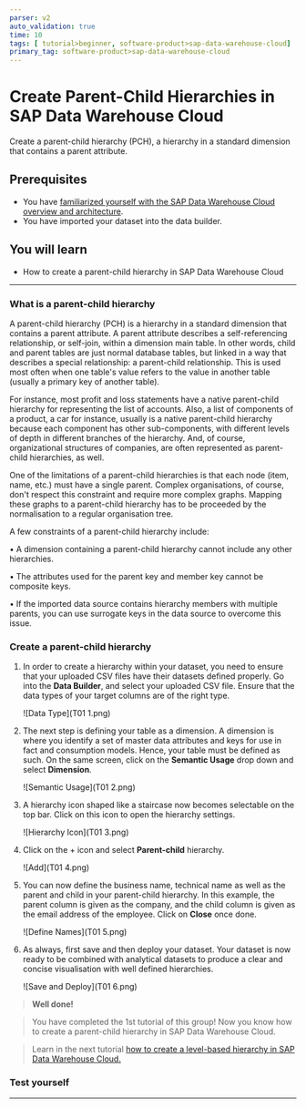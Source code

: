 ```yaml
---
parser: v2
auto_validation: true
time: 10
tags: [ tutorial>beginner, software-product>sap-data-warehouse-cloud]
primary_tag: software-product>sap-data-warehouse-cloud
---
```


# Create Parent-Child Hierarchies in SAP Data Warehouse Cloud
<!-- description --> Create a parent-child hierarchy (PCH), a hierarchy in a standard dimension that contains a parent attribute.

## Prerequisites
 - You have [familiarized yourself with the SAP Data Warehouse Cloud overview and architecture](data-warehouse-cloud-2-interface).
 - You have imported your dataset into the data builder.


## You will learn
  - How to create a parent-child hierarchy in SAP Data Warehouse Cloud

---

### What is a parent-child hierarchy


A parent-child hierarchy (PCH) is a hierarchy in a standard dimension that contains a parent attribute. A parent attribute describes a self-referencing relationship, or self-join, within a dimension main table. In other words, child and parent tables are just normal database tables, but linked in a way that describes a special relationship: a parent-child relationship. This is used most often when one table's value refers to the value in another table (usually a primary key of another table).

For instance, most profit and loss statements have a native parent-child hierarchy for representing the list of accounts. Also, a list of components of a product, a car for instance, usually is a native parent-child hierarchy because each component has other sub-components, with different levels of depth in different branches of the hierarchy. And, of course, organizational structures of companies, are often represented as parent-child hierarchies, as well.

One of the limitations of a parent-child hierarchies is that each node (item, name, etc.) must have a single parent. Complex organisations, of course, don't respect this constraint and require more complex graphs. Mapping these graphs to a parent-child hierarchy has to be proceeded by the normalisation to a regular organisation tree.

A few constraints of a parent-child hierarchy include:

•	A dimension containing a parent-child hierarchy cannot include any other hierarchies.

•	The attributes used for the parent key and member key cannot be composite keys.

•	If the imported data source contains hierarchy members with multiple parents, you can use surrogate keys in the data source to overcome this issue.



### Create a parent-child hierarchy


1. In order to create a hierarchy within your dataset, you need to ensure that your uploaded CSV files have their datasets defined properly. Go into the **Data Builder**, and select your uploaded CSV file. Ensure that the data types of your target columns are of the right type.

    ![Data Type](T01 1.png)

2. The next step is defining your table as a dimension. A dimension is where you identify a set of master data attributes and keys for use in fact and consumption models. Hence, your table must be defined as such. On the same screen, click on the **Semantic Usage** drop down and select **Dimension**.

    ![Semantic Usage](T01 2.png)

3. A hierarchy icon shaped like a staircase now becomes selectable on the top bar. Click on this icon to open the hierarchy settings.

    ![Hierarchy Icon](T01 3.png)

4. Click on the + icon and select **Parent-child** hierarchy.

    <!-- border -->![Add](T01 4.png)

5. You can now define the business name, technical name as well as the parent and child in your parent-child hierarchy. In this example, the parent column is given as the company, and the child column is given as the email address of the employee. Click on **Close** once done.

    <!-- border -->![Define Names](T01 5.png)

6. As always, first save and then deploy your dataset. Your dataset is now ready to be combined with analytical datasets to produce a clear and concise visualisation with well defined hierarchies.

    ![Save and Deploy](T01 6.png)

>**Well done!**

> You have completed the 1st tutorial of this group! Now you know how to create a parent-child hierarchy in SAP Data Warehouse Cloud.

> Learn in the next tutorial [how to create a level-based hierarchy in SAP Data Warehouse Cloud.](data-warehouse-cloud-parent-child-hierarchies)



### Test yourself







---
